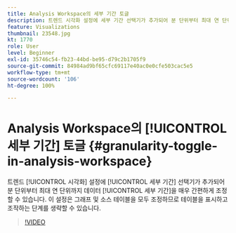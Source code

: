 ```yaml
---
title: Analysis Workspace의 세부 기간 토글
description: 트렌드 시각화 설정에 세부 기간 선택기가 추가되어 분 단위부터 최대 연 단위까지 데이터 세부 기간을 매우 간편하게 조정할 수 있습니다. 이 설정은 그래프 및 소스 테이블을 모두 조정하므로 테이블을 표시하고 조작하는 단계를 생략할 수 있습니다.
feature: Visualizations
thumbnail: 23548.jpg
kt: 1770
role: User
level: Beginner
exl-id: 35746c54-fb23-44bd-be95-d79c2b1705f9
source-git-commit: 84984ad9bf65cfc69117e40ac0e0cfe503cac5e5
workflow-type: tm+mt
source-wordcount: '106'
ht-degree: 100%

---
```


# Analysis Workspace의 [!UICONTROL 세부 기간] 토글 {#granularity-toggle-in-analysis-workspace}

트렌드 [!UICONTROL 시각화] 설정에 [!UICONTROL 세부 기간] 선택기가 추가되어 분 단위부터 최대 연 단위까지 데이터 [!UICONTROL 세부 기간]을 매우 간편하게 조정할 수 있습니다. 이 설정은 그래프 및 소스 테이블을 모두 조정하므로 테이블을 표시하고 조작하는 단계를 생략할 수 있습니다.

>[!VIDEO](https://video.tv.adobe.com/v/23548/?quality=12&learn=on)

